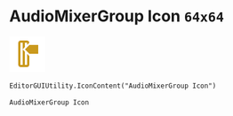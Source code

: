 # AudioMixerGroup Icon `64x64`
<img src="/img/AudioMixerGroup%20Icon.png" width=64 height=64>

``` CSharp
EditorGUIUtility.IconContent("AudioMixerGroup Icon")
```
```
AudioMixerGroup Icon
```
